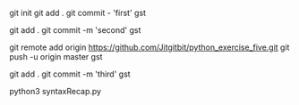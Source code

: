 git init
git add .
git commit - 'first'
gst

git add .
git commit -m 'second'
gst

git remote add origin https://github.com/Jitgitbit/python_exercise_five.git
git push -u origin master
gst

git add .
git commit -m 'third'
gst

python3 syntaxRecap.py